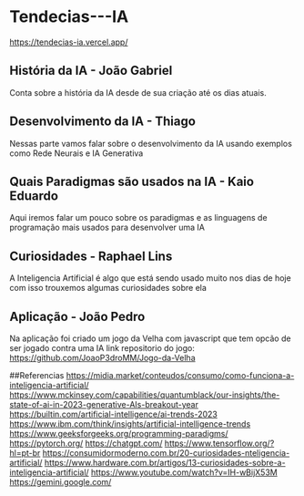 ﻿# Tendecias---IA
 https://tendecias-ia.vercel.app/

## História da IA - João Gabriel
Conta sobre a história da IA desde de sua criação até os dias atuais.

## Desenvolvimento da IA - Thiago
Nessas parte vamos falar sobre o desenvolvimento da IA usando exemplos como Rede Neurais e IA Generativa

## Quais Paradigmas são usados na IA - Kaio Eduardo
Aqui iremos falar um pouco sobre os paradigmas e as linguagens de programação mais usados para desenvolver uma IA

## Curiosidades - Raphael Lins
A Inteligencia Artificial é algo que está sendo usado muito nos dias de hoje com isso trouxemos algumas curiosidades sobre ela

## Aplicação - João Pedro 
Na aplicação foi criado um jogo da Velha com javascript que tem opcão de ser jogado contra uma IA
link repositorio do jogo:
https://github.com/JoaoP3droMM/Jogo-da-Velha
 
##Referencias
https://midia.market/conteudos/consumo/como-funciona-a-inteligencia-artificial/
https://www.mckinsey.com/capabilities/quantumblack/our-insights/the-state-of-ai-in-2023-generative-AIs-breakout-year
https://builtin.com/artificial-intelligence/ai-trends-2023
https://www.ibm.com/think/insights/artificial-intelligence-trends
https://www.geeksforgeeks.org/programming-paradigms/
https://pytorch.org/
https://chatgpt.com/
https://www.tensorflow.org/?hl=pt-br
https://consumidormoderno.com.br/20-curiosidades-nteligencia-artificial/
https://www.hardware.com.br/artigos/13-curiosidades-sobre-a-inteligencia-artificial/
https://www.youtube.com/watch?v=IH-wBijX53M
https://gemini.google.com/
